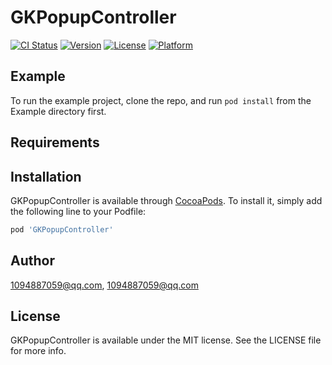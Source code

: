 # GKPopupController

[![CI Status](https://img.shields.io/travis/1094887059@qq.com/GKPopupController.svg?style=flat)](https://travis-ci.org/1094887059@qq.com/GKPopupController)
[![Version](https://img.shields.io/cocoapods/v/GKPopupController.svg?style=flat)](https://cocoapods.org/pods/GKPopupController)
[![License](https://img.shields.io/cocoapods/l/GKPopupController.svg?style=flat)](https://cocoapods.org/pods/GKPopupController)
[![Platform](https://img.shields.io/cocoapods/p/GKPopupController.svg?style=flat)](https://cocoapods.org/pods/GKPopupController)

## Example

To run the example project, clone the repo, and run `pod install` from the Example directory first.

## Requirements

## Installation

GKPopupController is available through [CocoaPods](https://cocoapods.org). To install
it, simply add the following line to your Podfile:

```ruby
pod 'GKPopupController'
```

## Author

1094887059@qq.com, 1094887059@qq.com

## License

GKPopupController is available under the MIT license. See the LICENSE file for more info.
